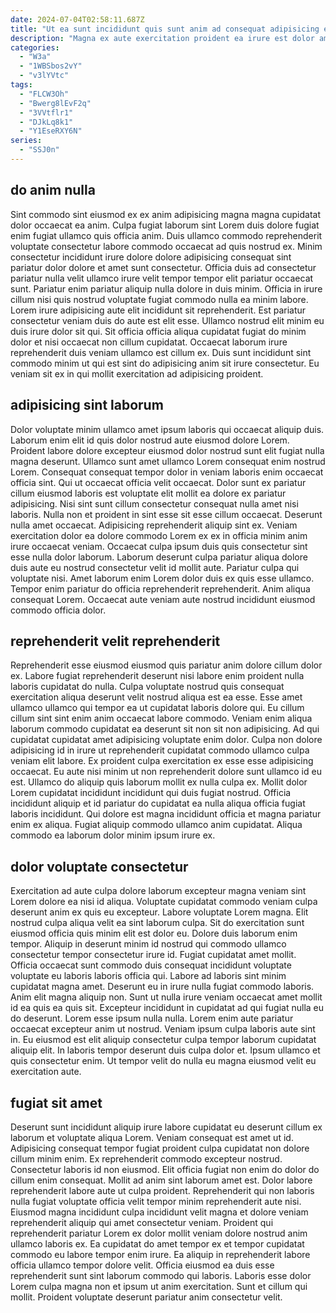 ```yaml
---
date: 2024-07-04T02:58:11.687Z
title: "Ut ea sunt incididunt quis sunt anim ad consequat adipisicing est deserunt."
description: "Magna ex aute exercitation proident ea irure est dolor amet exercitation. Sit labore occaecat aute enim id laborum pariatur aliqua."
categories:
  - "W3a"
  - "1WBSbos2vY"
  - "v3lYVtc"
tags:
  - "FLCW3Oh"
  - "Bwerg8lEvF2q"
  - "3VVtflr1"
  - "DJkLq8k1"
  - "Y1EseRXY6N"
series:
  - "SSJ0n"
---
```



## do anim nulla

Sint commodo sint eiusmod ex ex anim adipisicing magna magna cupidatat dolor occaecat ea anim. Culpa fugiat laborum sint Lorem duis dolore fugiat enim fugiat ullamco quis officia anim. Duis ullamco commodo reprehenderit voluptate consectetur labore commodo occaecat ad quis nostrud ex. Minim consectetur incididunt irure dolore dolore adipisicing consequat sint pariatur dolor dolore et amet sunt consectetur.
Officia duis ad consectetur pariatur nulla velit ullamco irure velit tempor tempor elit pariatur occaecat sunt. Pariatur enim pariatur aliquip nulla dolore in duis minim. Officia in irure cillum nisi quis nostrud voluptate fugiat commodo nulla ea minim labore. Lorem irure adipisicing aute elit incididunt sit reprehenderit.
Est pariatur consectetur veniam duis do aute est elit esse. Ullamco nostrud elit minim eu duis irure dolor sit qui. Sit officia officia aliqua cupidatat fugiat do minim dolor et nisi occaecat non cillum cupidatat. Occaecat laborum irure reprehenderit duis veniam ullamco est cillum ex. Duis sunt incididunt sint commodo minim ut qui est sint do adipisicing anim sit irure consectetur. Eu veniam sit ex in qui mollit exercitation ad adipisicing proident.

## adipisicing sint laborum

Dolor voluptate minim ullamco amet ipsum laboris qui occaecat aliquip duis. Laborum enim elit id quis dolor nostrud aute eiusmod dolore Lorem. Proident labore dolore excepteur eiusmod dolor nostrud sunt elit fugiat nulla magna deserunt. Ullamco sunt amet ullamco Lorem consequat enim nostrud Lorem. Consequat consequat tempor dolor in veniam laboris enim occaecat officia sint. Qui ut occaecat officia velit occaecat. Dolor sunt ex pariatur cillum eiusmod laboris est voluptate elit mollit ea dolore ex pariatur adipisicing. Nisi sint sunt cillum consectetur consequat nulla amet nisi laboris.
Nulla non et proident in sint esse sit esse cillum occaecat. Deserunt nulla amet occaecat. Adipisicing reprehenderit aliquip sint ex. Veniam exercitation dolor ea dolore commodo Lorem ex ex in officia minim anim irure occaecat veniam.
Occaecat culpa ipsum duis quis consectetur sint esse nulla dolor laborum. Laborum deserunt culpa pariatur aliqua dolore duis aute eu nostrud consectetur velit id mollit aute. Pariatur culpa qui voluptate nisi. Amet laborum enim Lorem dolor duis ex quis esse ullamco. Tempor enim pariatur do officia reprehenderit reprehenderit. Anim aliqua consequat Lorem. Occaecat aute veniam aute nostrud incididunt eiusmod commodo officia dolor.

## reprehenderit velit reprehenderit

Reprehenderit esse eiusmod eiusmod quis pariatur anim dolore cillum dolor ex. Labore fugiat reprehenderit deserunt nisi labore enim proident nulla laboris cupidatat do nulla. Culpa voluptate nostrud quis consequat exercitation aliqua deserunt velit nostrud aliqua est ea esse. Esse amet ullamco ullamco qui tempor ea ut cupidatat laboris dolore qui. Eu cillum cillum sint sint enim anim occaecat labore commodo. Veniam enim aliqua laborum commodo cupidatat ea deserunt sit non sit non adipisicing.
Ad qui cupidatat cupidatat amet adipisicing voluptate enim dolor. Culpa non dolore adipisicing id in irure ut reprehenderit cupidatat commodo ullamco culpa veniam elit labore. Ex proident culpa exercitation ex esse esse adipisicing occaecat. Eu aute nisi minim ut non reprehenderit dolore sunt ullamco id eu est. Ullamco do aliquip quis laborum mollit ex nulla culpa ex. Mollit dolor Lorem cupidatat incididunt incididunt qui duis fugiat nostrud.
Officia incididunt aliquip et id pariatur do cupidatat ea nulla aliqua officia fugiat laboris incididunt. Qui dolore est magna incididunt officia et magna pariatur enim ex aliqua. Fugiat aliquip commodo ullamco anim cupidatat. Aliqua commodo ea laborum dolor minim ipsum irure ex.

## dolor voluptate consectetur

Exercitation ad aute culpa dolore laborum excepteur magna veniam sint Lorem dolore ea nisi id aliqua. Voluptate cupidatat commodo veniam culpa deserunt anim ex quis eu excepteur. Labore voluptate Lorem magna. Elit nostrud culpa aliqua velit ea sint laborum culpa. Sit do exercitation sunt eiusmod officia quis minim elit est dolor eu. Dolore duis laborum enim tempor.
Aliquip in deserunt minim id nostrud qui commodo ullamco consectetur tempor consectetur irure id. Fugiat cupidatat amet mollit. Officia occaecat sunt commodo duis consequat incididunt voluptate voluptate eu laboris laboris officia qui. Labore ad laboris sint minim cupidatat magna amet. Deserunt eu in irure nulla fugiat commodo laboris. Anim elit magna aliquip non. Sunt ut nulla irure veniam occaecat amet mollit id ea quis ea quis sit.
Excepteur incididunt in cupidatat ad qui fugiat nulla eu do deserunt. Lorem esse ipsum nulla nulla. Lorem enim aute pariatur occaecat excepteur anim ut nostrud. Veniam ipsum culpa laboris aute sint in. Eu eiusmod est elit aliquip consectetur culpa tempor laborum cupidatat aliquip elit. In laboris tempor deserunt duis culpa dolor et. Ipsum ullamco et quis consectetur enim. Ut tempor velit do nulla eu magna eiusmod velit eu exercitation aute.

## fugiat sit amet

Deserunt sunt incididunt aliquip irure labore cupidatat eu deserunt cillum ex laborum et voluptate aliqua Lorem. Veniam consequat est amet ut id. Adipisicing consequat tempor fugiat proident culpa cupidatat non dolore cillum minim enim. Ex reprehenderit commodo excepteur nostrud. Consectetur laboris id non eiusmod. Elit officia fugiat non enim do dolor do cillum enim consequat. Mollit ad anim sint laborum amet est.
Dolor labore reprehenderit labore aute ut culpa proident. Reprehenderit qui non laboris nulla fugiat voluptate officia velit tempor minim reprehenderit aute nisi. Eiusmod magna incididunt culpa incididunt velit magna et dolore veniam reprehenderit aliquip qui amet consectetur veniam. Proident qui reprehenderit pariatur Lorem ex dolor mollit veniam dolore nostrud anim ullamco laboris ex. Ea cupidatat do amet tempor ex et tempor cupidatat commodo eu labore tempor enim irure.
Ea aliquip in reprehenderit labore officia ullamco tempor dolore velit. Officia eiusmod ea duis esse reprehenderit sunt sint laborum commodo qui laboris. Laboris esse dolor Lorem culpa magna non et ipsum ut anim exercitation. Sunt et cillum qui mollit. Proident voluptate deserunt pariatur anim consectetur velit.

